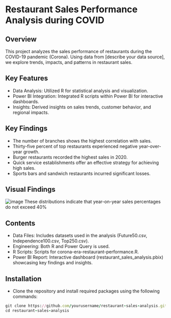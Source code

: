 # Restaurant Sales Performance Analysis during COVID

## Overview
This project analyzes the sales performance of restaurants during the COVID-19 pandemic (Corona). Using data from [describe your data source], we explore trends, impacts, and patterns in restaurant sales.

## Key Features
* Data Analysis: Utilized R for statistical analysis and visualization.
* Power BI Integration: Integrated R scripts within Power BI for interactive dashboards.
* Insights: Derived insights on sales trends, customer behavior, and regional impacts.

## Key Findings
* The number of branches shows the highest correlation with sales.
* Thirty-five percent of top restaurants experienced negative year-over-year growth.
* Burger restaurants recorded the highest sales in 2020.
* Quick service establishments offer an effective strategy for achieving high sales.
* Sports bars and sandwich restaurants incurred significant losses.

## Visual Findings
![image](https://github.com/borisyalcin/sales-performance-corona/assets/155834534/6b11ac42-7292-49db-9cfa-c2bf64195ccc)
These distributions indicate that year-on-year sales percentages do not exceed 40%

## Contents
* Data Files: Includes datasets used in the analysis (Future50.csv, Independence100.csv, Top250.csv).
* Engineering: Both R and Power Query is used.
* R Scripts: Scripts for corona-era-restaurant-performance.R.
* Power BI Report: Interactive dashboard (restaurant_sales_analysis.pbix) showcasing key findings and insights.

## Installation
* Clone the repository and install required packages using the following commands:

```ruby
git clone https://github.com/yourusername/restaurant-sales-analysis.git
cd restaurant-sales-analysis
```
